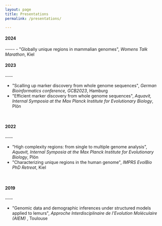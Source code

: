 ```yaml
---
layout: page
title: Presentations
permalink: /presentations/

---
```


 <h4>2024</h4>
-----
- "Globally unique regions in mammalian genomes", <em>Womens Talk Marathon</em>, Kiel

<br>
<h4>2023</h4>
----

- "Scalling up marker discovery from whole genome sequences", <em>German Bioinformatics conference, GCB2023</em>, Hamburg
- "Efficient marker discovery from whole genome sequences", <em>Aquavit, Internal Symposia at the Max Planck Institute for Evolutionary Biology</em>, Plön

<br>
<h4>2022</h4>
----

- "High complexity regions: from single to multiple genome analysis", <em>Aquavit, Internal Symposia at the Max Planck Institute for Evolutionary Biology</em>, Plön
- "Characterizing unique regions in the human genome", <em>IMPRS EvolBio PhD Retreat</em>, Kiel

<br>
<h4>2019</h4>
----

- "Genomic data and demographic inferences under structured models applied to lemurs", <em>Approche Interdisciplinaire de l'Evolution Moléculaire (AIEM) </em>, Toulouse







